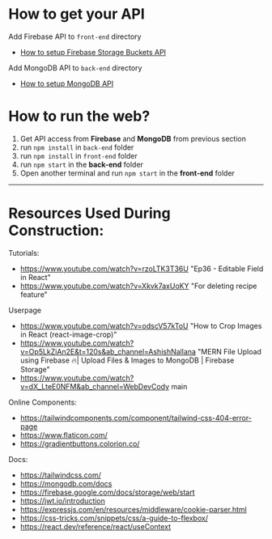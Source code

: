 # How to get your API
Add Firebase API to `front-end` directory
- [How to setup Firebase Storage Buckets API](./how-get-firebase-api.md)

Add MongoDB API to `back-end` directory
- [How to setup MongoDB API](./how-get-mongodb-api.md)


# How to run the web?

1. Get API access from **Firebase** and **MongoDB** from previous section
2. run `npm install` in `back-end` folder
2. run `npm install` in `front-end` folder
5. run `npm start` in the **back-end** folder
6. Open another terminal and run `npm start` in the **front-end** folder

---

# Resources Used During Construction:

Tutorials:
- https://www.youtube.com/watch?v=rzoLTK3T36U "Ep36 - Editable Field in React"
- https://www.youtube.com/watch?v=Xkvk7axUoKY "For deleting recipe feature"

Userpage
- https://www.youtube.com/watch?v=odscV57kToU "How to Crop Images in React (react-image-crop)"
- https://www.youtube.com/watch?v=Op5LkZiAn2E&t=120s&ab_channel=AshishNallana "MERN File Upload using Firebase 🔥| Upload Files & Images to MongoDB | Firebase Storage"
- https://www.youtube.com/watch?v=dX_LteE0NFM&ab_channel=WebDevCody
main

Online Components:
- https://tailwindcomponents.com/component/tailwind-css-404-error-page
- https://www.flaticon.com/
- https://gradientbuttons.colorion.co/


Docs:
- https://tailwindcss.com/
- https://mongodb.com/docs
- https://firebase.google.com/docs/storage/web/start
- https://jwt.io/introduction
- https://expressjs.com/en/resources/middleware/cookie-parser.html
- https://css-tricks.com/snippets/css/a-guide-to-flexbox/
- https://react.dev/reference/react/useContext
